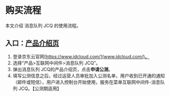 # 购买流程

本文介绍 消息队列 JCQ 的使用流程。

## 入口：[产品介绍页](https://www.jdcloud.com/products/jcq)
1. 登录京东云官网[https://www.jdcloud.com/](www.jdcloud.com/)。
2. 选择“产品>互联网中间件>消息队列 JCQ”。
3. 弹出消息队列 JCQ的产品介绍页，点击**申请公测**。
4. 填写公测信息之后，经过运营人员审批加入公测名单，用户收到已开通的通知（邮件或短信），用户进入控制台开始使用，服务在菜单互联网中间件-消息队列 JCQ。【公测期适用】
